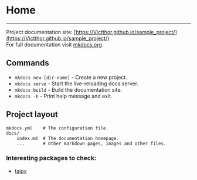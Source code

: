 
# Home

---
Project documentation site: [https://Victthor.github.io/sample_project/](https://Victthor.github.io/sample_project/)  
For full documentation visit [mkdocs.org](https://www.mkdocs.org).

## Commands

* `mkdocs new [dir-name]` - Create a new project.
* `mkdocs serve` - Start the live-reloading docs server.
* `mkdocs build` - Build the documentation site.
* `mkdocs -h` - Print help message and exit.

## Project layout

    mkdocs.yml    # The configuration file.
    docs/
        index.md  # The documentation homepage.
        ...       # Other markdown pages, images and other files.



### Interesting packages to check:  
* [taipy](https://docs.taipy.io/en/latest/)  
